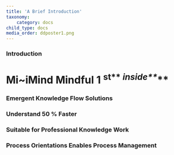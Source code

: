 ```yaml
---
title: 'A Brief Introduction'
taxonomy:
    category: docs
child_type: docs
media_order: ddposter1.png
---
```


### Introduction

# Mi~iMind Mindful 1 <sup>st** _inside**_</sup>**

### Emergent Knowledge Flow Solutions
### Understand 50 % Faster
### Suitable for Professional Knowledge Work
### Process Orientations Enables Process Management
